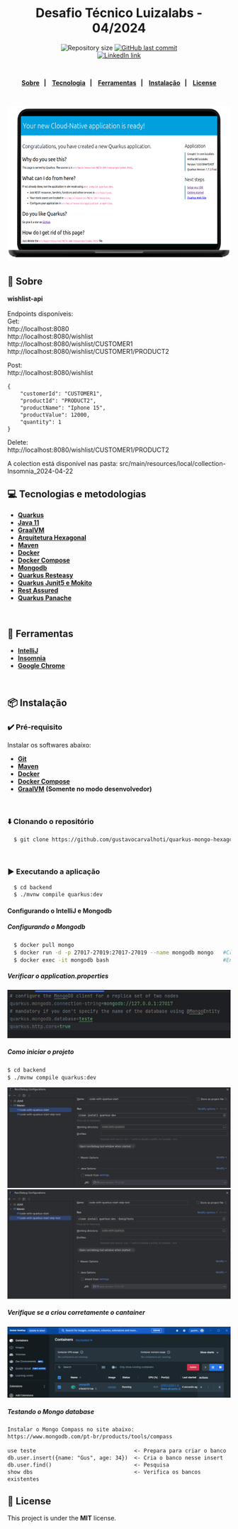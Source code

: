 <h1 align="center">
  Desafio Técnico Luizalabs - 04/2024
</h1>
<p align="center">
  <img alt="Repository size" src="https://img.shields.io/github/repo-size/gustavocarvalhoti/quarkus-luiza-labs?color=15c3d6"/>
  <a href="https://github.com/gustavocarvalhoti/quarkus-luiza-labs/commits/main">
    <img alt="GitHub last commit" src="https://img.shields.io/github/last-commit/gustavocarvalhoti/quarkus-luiza-labs?color=15c3d6"/>
  </a>
 <br>
  <a href="https://www.linkedin.com/in/gustavocarvalho-ti/">
      <img alt="LinkedIn link" src="https://img.shields.io/badge/-Gustavo%20Carvalho-0077B5?style=flat&amp;logo=Linkedin&amp;logoColor=white" height="25px">
  </a> 
</p>
<strong>
<br>
<p align="center">
  <a href="#bookmark-sobre">Sobre</a>&nbsp;&nbsp;&nbsp;|&nbsp;&nbsp;&nbsp;
  <a href="#computer-tecnologias">Tecnologia</a>&nbsp;&nbsp;&nbsp;|&nbsp;&nbsp;&nbsp;
  <a href="#wrench-ferramentas">Ferramentas</a>&nbsp;&nbsp;&nbsp;|&nbsp;&nbsp;&nbsp;
  <a href="#package-instalação">Instalação</a>&nbsp;&nbsp;&nbsp;|&nbsp;&nbsp;&nbsp;
  <a href="#memo-license">License</a>
</p>
</strong>
<br>

<p align="center">
    <img alt="Screens" src="backend/.github/luizalabs.png" height="350px" />
</p>

## :bookmark: Sobre

**wishlist-api** <br><br>
Endpoints disponíveis: <br>
Get: <br>
http://localhost:8080 <br>
http://localhost:8080/wishlist <br>
http://localhost:8080/wishlist/CUSTOMER1 <br>
http://localhost:8080/wishlist/CUSTOMER1/PRODUCT2 <br>

Post:<br>
http://localhost:8080/wishlist

````
{
	"customerId": "CUSTOMER1",
	"productId": "PRODUCT2",
	"productName": "Iphone 15",
	"productValue": 12000,
	"quantity": 1
}
````

Delete:<br>
http://localhost:8080/wishlist/CUSTOMER1/PRODUCT2 <br>

A colection está disponível nas pasta: src/main/resources/local/collection-Insomnia_2024-04-22

## :computer: Tecnologias e metodologias

- **[Quarkus](https://quarkus.io/)**
- **[Java 11](https://www.oracle.com/br/java/technologies/javase-jdk11-downloads.html)**
- **[GraalVM](https://www.graalvm.org/)**
- **[Arquitetura Hexagonal](https://engsoftmoderna.info/artigos/arquitetura-hexagonal.html)**
- **[Maven](https://maven.apache.org/)**
- **[Docker](https://www.docker.com/)**
- **[Docker Compose](https://docs.docker.com/compose/install/)**
- **[Mongodb](https://www.mongodb.com/)**
- **[Quarkus Resteasy](https://quarkus.io/)**
- **[Quarkus Junit5 e Mokito](https://quarkus.io/)**
- **[Rest Assured](https://quarkus.io/)**
- **[Quarkus Panache](https://quarkus.io/)**

<br>

## :wrench: Ferramentas

- **[IntelliJ](https://www.jetbrains.com/)**
- **[Insomnia](https://insomnia.rest/)**
- **[Google Chrome](https://www.google.com/chrome/)**

<br>

## :package: Instalação

### :heavy_check_mark: **Pré-requisito**

Instalar os softwares abaixo:

- **[Git](https://git-scm.com/)**
- **[Maven](https://maven.apache.org/)**
- **[Docker](https://www.docker.com/)**
- **[Docker Compose](https://docs.docker.com/compose/install/)**
- **[GraalVM](https://www.graalvm.org/) (Somente no modo desenvolvedor)**

<br>

### :arrow_down: **Clonando o repositório**

```sh
  $ git clone https://github.com/gustavocarvalhoti/quarkus-mongo-hexagonal.git
```

<br>

### :arrow_forward: **Executando a aplicação**

```sh
  $ cd backend
  $ ./mvnw compile quarkus:dev
```

#### Configurando o IntelliJ e Mongodb

##### Configurando o Mongodb

```sh
  $ docker pull mongo
  $ docker run -d -p 27017-27019:27017-27019 --name mongodb mongo   #Criar o banco
  $ docker exec -it mongodb bash                                    #Entrar no banco
```

##### Verificar o application.properties

![img.png](backend/.github/img_4.png)

##### Como iniciar o projeto

```sh
$ cd backend
$ ./mvnw compile quarkus:dev
```

![img.png](backend/.github/img.png)<br>
![img_1.png](backend/.github/img_1.png)<br>

##### Verifique se a criou corretamente o cantainer

![img_5.png](backend/.github/img_5.png)<br/>

##### Testando o Mongo database

```
Instalar o Mongo Compass no site abaixo:
https://www.mongodb.com/pt-br/products/tools/compass

use teste                               <- Prepara para criar o banco
db.user.insert({name: "Gus", age: 34})  <- Cria o banco nesse insert
db.user.find()                          <- Pesquisa
show dbs                                <- Verifica os bancos existentes
```

## :memo: License

This project is under the **MIT** license.